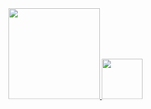 <div>
  
<a href="https://github.com/anuraghazra/github-readme-stats">
  <img height=180em src="https://github-readme-stats.vercel.app/api?username=IagoAlves1" />
</a>

<a href="https://github.com/anuraghazra/convoychat">
  <img height=80em src="https://github-readme-stats.vercel.app/api/top-langs?username=IagoAlves1&layout=compact&langs_count=8&card_width=320" />
</a>

</div>
